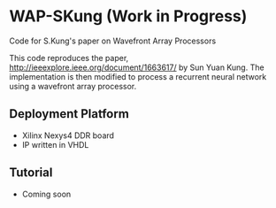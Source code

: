 # WAP-SKung (Work in Progress)
Code for S.Kung's paper on Wavefront Array Processors

This code reproduces the paper, http://ieeexplore.ieee.org/document/1663617/ by Sun Yuan Kung. The implementation is then modified to process a recurrent neural network using a wavefront array processor.

## Deployment Platform
- Xilinx Nexys4 DDR board
- IP written in VHDL

## Tutorial
- Coming soon
